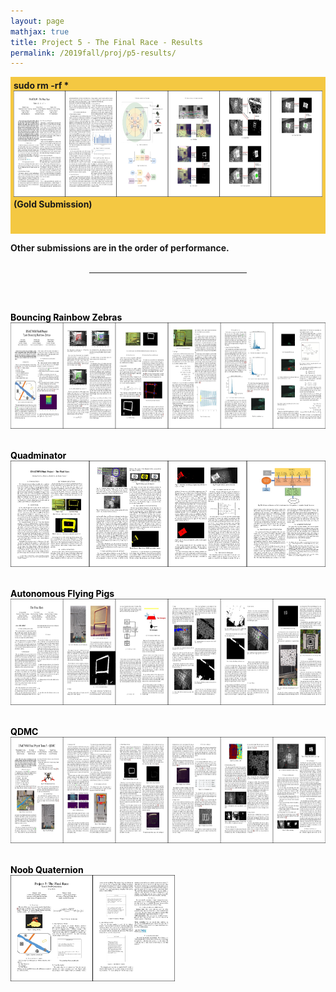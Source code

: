 ```yaml
---
layout: page
mathjax: true
title: Project 5 - The Final Race - Results
permalink: /2019fall/proj/p5-results/
---
```



<!-- Gold -->
<p style="background-color:#f4c842; padding:5px">
<b><b>sudo rm -rf *</b><br>
</b><a href="/Reports/p5/rehmnicholas.pdf">
<img src="/Reports/p5/rehmnicholas.jpg" height="170"></a><br>
<b>(Gold Submission)<br>
<br><br>


<!-- Other Submissions -->
Other submissions are in the order of performance.<br><br>

<p></p>

<center>
<hr width="50%">
</center>
<br><br>

<font color="black">

<b><b><text>Bouncing Rainbow Zebras</text></b><br>
</b><a href="/Reports/p5/holumerik.pdf"> 
<img src="/Reports/p5/holumerik.jpg" height="170"></a>
<br><br>

<b><b>Quadminator</b><br>
</b><a href="/Reports/p5/carrilloestefany.pdf"> 
<img src="/Reports/p5/carrilloestefany.jpg" height="170"></a>
<br><br>

<b><b>Autonomous Flying Pigs</b><br>
</b><a href="/Reports/p5/lumbaravi.pdf"> 
<img src="/Reports/p5/lumbaravi.jpg" height="170"></a>
<br><br>

<b><b>QDMC</b><br>
</b><a href="/Reports/p5/semenovilya.pdf"> 
<img src="/Reports/p5/semenovilya.jpg" height="170"></a>
<br><br>

<b><b>Noob Quaternion</b><br>
</b><a href="/Reports/p5/aroraprateek.pdf"> 
<img src="/Reports/p5/aroraprateek.jpg" height="170"></a>
<br><br>
